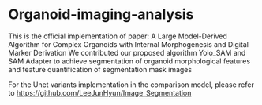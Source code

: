 # Organoid-imaging-analysis
This is the official implementation of paper: A Large Model-Derived Algorithm for Complex Organoids with Internal Morphogenesis and Digital Marker Derivation
We contributed our proposed algorithm Yolo_SAM and SAM Adapter to achieve segmentation of organoid morphological features and feature quantification of segmentation mask images

For the Unet variants implementation in the comparison model, please refer to https://github.com/LeeJunHyun/Image_Segmentation
